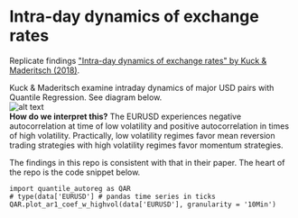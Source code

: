 # Intra-day dynamics of exchange rates
Replicate findings ["Intra-day dynamics of exchange rates" by Kuck &amp; Maderitsch (2018)](https://www.sciencedirect.com/science/article/abs/pii/S1062976918300322?dgcid=rss_sd_all). 

Kuck & Maderitsch examine intraday dynamics of major USD pairs with Quantile Regression. See diagram below.   
![alt text](https://github.com/vinitrinh/intraday_fx_dynamics/blob/master/images/EURUSD%20Quantile%20Regression.png)  
__How do we interpret this?__ The EURUSD experiences negative autocorrelation at time of low volatility and positive autocorrelation in times of high volatility. Practically, low volatility regimes favor mean reversion trading strategies with high volatility regimes favor momentum strategies.   


The findings in this repo is consistent with that in their paper. The heart of the repo is the code snippet below. 

```
import quantile_autoreg as QAR
# type(data['EURUSD'] # pandas time series in ticks
QAR.plot_ar1_coef_w_highvol(data['EURUSD'], granularity = '10Min') 
```
